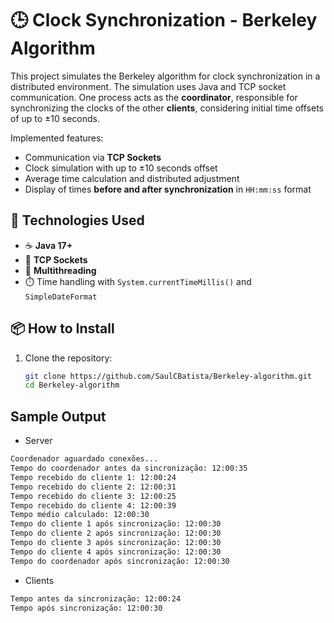 # 🕒 Clock Synchronization - Berkeley Algorithm

This project simulates the Berkeley algorithm for clock synchronization in a distributed environment. The simulation uses Java and TCP socket communication. One process acts as the **coordinator**, responsible for synchronizing the clocks of the other **clients**, considering initial time offsets of up to ±10 seconds.

Implemented features:
- Communication via **TCP Sockets**
- Clock simulation with up to ±10 seconds offset
- Average time calculation and distributed adjustment
- Display of times **before and after synchronization** in `HH:mm:ss` format

## 🔧 Technologies Used

- ☕ **Java 17+**
- 📡 **TCP Sockets**
- 🧵 **Multithreading**
- ⏱️ Time handling with `System.currentTimeMillis()` and `SimpleDateFormat`

## 📦 How to Install

1. Clone the repository:
   ```bash
   git clone https://github.com/SaulCBatista/Berkeley-algorithm.git
   cd Berkeley-algorithm

## Sample Output

 - Server
```bash
Coordenador aguardado conexões...
Tempo do coordenador antes da sincronização: 12:00:35
Tempo recebido do cliente 1: 12:00:24
Tempo recebido do cliente 2: 12:00:31
Tempo recebido do cliente 3: 12:00:25
Tempo recebido do cliente 4: 12:00:39
Tempo médio calculado: 12:00:30
Tempo do cliente 1 após sincronização: 12:00:30
Tempo do cliente 2 após sincronização: 12:00:30
Tempo do cliente 3 após sincronização: 12:00:30
Tempo do cliente 4 após sincronização: 12:00:30
Tempo do coordenador após sincronização: 12:00:30
```
- Clients
```bash
Tempo antes da sincronização: 12:00:24
Tempo após sincronização: 12:00:30
